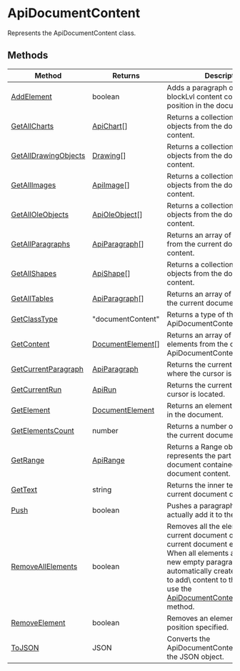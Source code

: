 # ApiDocumentContent

Represents the ApiDocumentContent class.


## Methods

| Method | Returns | Description |
| ------ | ------- | ----------- |
| [AddElement](./Methods/AddElement.md) | boolean | Adds a paragraph or a table or a blockLvl content control using its position in the document content. |
| [GetAllCharts](./Methods/GetAllCharts.md) | [ApiChart](../ApiChart/ApiChart.md)[] | Returns a collection of chart objects from the document content. |
| [GetAllDrawingObjects](./Methods/GetAllDrawingObjects.md) | [Drawing](../Enumeration/Drawing.md)[] | Returns a collection of drawing objects from the document content. |
| [GetAllImages](./Methods/GetAllImages.md) | [ApiImage](../ApiImage/ApiImage.md)[] | Returns a collection of image objects from the document content. |
| [GetAllOleObjects](./Methods/GetAllOleObjects.md) | [ApiOleObject](../ApiOleObject/ApiOleObject.md)[] | Returns a collection of OLE objects from the document content. |
| [GetAllParagraphs](./Methods/GetAllParagraphs.md) | [ApiParagraph](../ApiParagraph/ApiParagraph.md)[] | Returns an array of all paragraphs from the current document content. |
| [GetAllShapes](./Methods/GetAllShapes.md) | [ApiShape](../ApiShape/ApiShape.md)[] | Returns a collection of shape objects from the document content. |
| [GetAllTables](./Methods/GetAllTables.md) | [ApiParagraph](../ApiParagraph/ApiParagraph.md)[] | Returns an array of all tables from the current document content. |
| [GetClassType](./Methods/GetClassType.md) | "documentContent" | Returns a type of the ApiDocumentContent class. |
| [GetContent](./Methods/GetContent.md) | [DocumentElement](../Enumeration/DocumentElement.md)[] | Returns an array of document elements from the current ApiDocumentContent object. |
| [GetCurrentParagraph](./Methods/GetCurrentParagraph.md) | [ApiParagraph](../ApiParagraph/ApiParagraph.md) | Returns the current paragraph where the cursor is located. |
| [GetCurrentRun](./Methods/GetCurrentRun.md) | [ApiRun](../ApiRun/ApiRun.md) | Returns the current run where the cursor is located. |
| [GetElement](./Methods/GetElement.md) | [DocumentElement](../Enumeration/DocumentElement.md) | Returns an element by its position in the document. |
| [GetElementsCount](./Methods/GetElementsCount.md) | number | Returns a number of elements in the current document. |
| [GetRange](./Methods/GetRange.md) | [ApiRange](../ApiRange/ApiRange.md) | Returns a Range object that represents the part of the document contained in the document content. |
| [GetText](./Methods/GetText.md) | string | Returns the inner text of the current document content object. |
| [Push](./Methods/Push.md) | boolean | Pushes a paragraph or a table to actually add it to the document. |
| [RemoveAllElements](./Methods/RemoveAllElements.md) | boolean | Removes all the elements from the current document or from the current document element.\ 💡 When all elements are removed, a new empty paragraph is automatically created. If you want to add\ content to this paragraph, use the [ApiDocumentContent#GetElement](../ApiDocumentContent/Methods/GetElement.md) method. |
| [RemoveElement](./Methods/RemoveElement.md) | boolean | Removes an element using the position specified. |
| [ToJSON](./Methods/ToJSON.md) | JSON | Converts the ApiDocumentContent object into the JSON object. |
